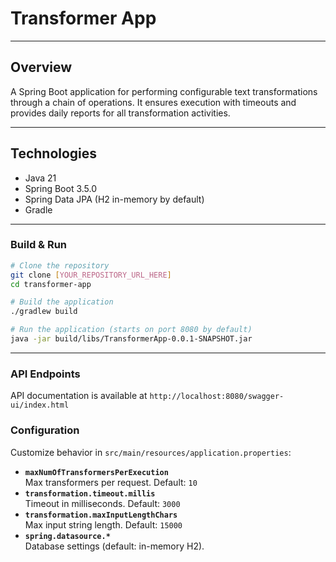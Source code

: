 # Transformer App

---

## Overview

A Spring Boot application for performing configurable text transformations through a chain of operations. It ensures execution with timeouts and provides daily reports for all transformation activities.

---

## Technologies

* Java 21
* Spring Boot 3.5.0
* Spring Data JPA (H2 in-memory by default)
* Gradle

---

### Build & Run

```bash
# Clone the repository
git clone [YOUR_REPOSITORY_URL_HERE]
cd transformer-app

# Build the application
./gradlew build

# Run the application (starts on port 8080 by default)
java -jar build/libs/TransformerApp-0.0.1-SNAPSHOT.jar
```

---
### API Endpoints
API documentation is available at `http://localhost:8080/swagger-ui/index.html`

### Configuration
Customize behavior in `src/main/resources/application.properties`:

- **`maxNumOfTransformersPerExecution`**  
  Max transformers per request. Default: `10`
- **`transformation.timeout.millis`**  
  Timeout in milliseconds. Default: `3000`
- **`transformation.maxInputLengthChars`**  
  Max input string length. Default: `15000`
- **`spring.datasource.*`**  
  Database settings (default: in-memory H2).  
